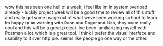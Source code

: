 wow this has been one hell of a week, i feel like im in system overload already - luckily project week will be a good time to review all of this stuff and really get some usage out of what weve been working so hard to learn. Im happy tp be working with Dean and Roger and Liza, they seem really cool and this will be a great project. Ive been familiarizing myself with Postman a lot, which is a great tool. I think i prefer the visual interface and usability to it over http pie. seems like people go one way or the other.

